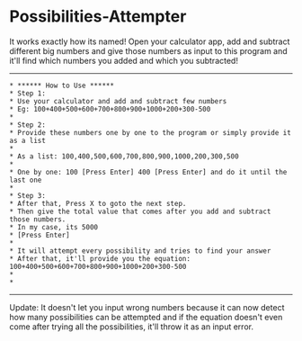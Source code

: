 # Possibilities-Attempter
It works exactly how its named! Open your calculator app, add and subtract different big numbers and give those numbers as input to this program and it'll find which numbers you added and which you subtracted!

----------------------------------------------------------------------------------------
	* ****** How to Use ******
	* Step 1:
	* Use your calculator and add and subtract few numbers
	* Eg: 100+400+500+600+700+800+900+1000+200+300-500
	* 
	* Step 2:
	* Provide these numbers one by one to the program or simply provide it as a list
	* 
	* As a list: 100,400,500,600,700,800,900,1000,200,300,500
	* 
	* One by one: 100 [Press Enter] 400 [Press Enter] and do it until the last one
	* 
	* Step 3:
	* After that, Press X to goto the next step.
	* Then give the total value that comes after you add and subtract those numbers.
	* In my case, its 5000
	* [Press Enter]
	* 
	* It will attempt every possibility and tries to find your answer
	* After that, it'll provide you the equation: 100+400+500+600+700+800+900+1000+200+300-500
	* 
	* 

----------------------------------------------------------------------------------------------
Update: It doesn't let you input wrong numbers because it can now detect how many possibilities
can be attempted and if the equation doesn't even come after trying all the possibilities, it'll
throw it as an input error.
